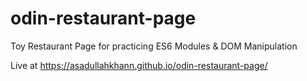 # odin-restaurant-page

Toy Restaurant Page for practicing ES6 Modules & DOM Manipulation

Live at https://asadullahkhann.github.io/odin-restaurant-page/